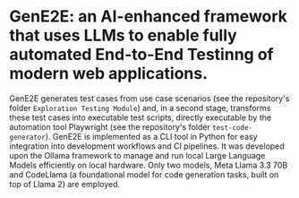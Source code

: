 # GenE2E: an AI-enhanced framework that uses LLMs to enable fully automated End-to-End Testinng of modern web applications.  
GenE2E generates test cases from use case scenarios (see the repository's folder `Exploration Testing Module`) and, in a second stage, transforms these test cases into executable test scripts, directly executable by 
the automation tool Playwright (see the repository's folder `test-code-generator`). GenE2E is implemented as a CLI tool in Python for easy integration into development workflows and CI pipelines.
It was developed upon the Ollama framework to manage and run local Large Language Models efficiently on local hardware.
Only two models, Meta Llama 3.3 70B and CodeLlama (a foundational model for code generation tasks, built on top of Llama 2) are employed.
